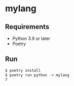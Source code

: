 # mylang

## Requirements

- Python 3.9 or later
- Poetry

## Run

```bash
$ poetry install
$ poetry run python -m mylang
7
```
